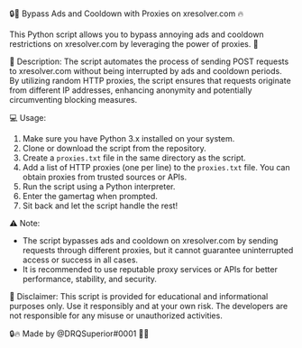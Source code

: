 🔒🔄 Bypass Ads and Cooldown with Proxies on xresolver.com 🔥

This Python script allows you to bypass annoying ads and cooldown restrictions on xresolver.com by leveraging the power of proxies. 🚀

📜 Description:
The script automates the process of sending POST requests to xresolver.com without being interrupted by ads and cooldown periods. By utilizing random HTTP proxies, the script ensures that requests originate from different IP addresses, enhancing anonymity and potentially circumventing blocking measures.

💻 Usage:
1. Make sure you have Python 3.x installed on your system.
2. Clone or download the script from the repository.
3. Create a `proxies.txt` file in the same directory as the script.
4. Add a list of HTTP proxies (one per line) to the `proxies.txt` file. You can obtain proxies from trusted sources or APIs.
5. Run the script using a Python interpreter.
6. Enter the gamertag when prompted.
7. Sit back and let the script handle the rest!

⚠️ Note:
- The script bypasses ads and cooldown on xresolver.com by sending requests through different proxies, but it cannot guarantee uninterrupted access or success in all cases.
- It is recommended to use reputable proxy services or APIs for better performance, stability, and security.

📝 Disclaimer:
This script is provided for educational and informational purposes only. Use it responsibly and at your own risk. The developers are not responsible for any misuse or unauthorized activities.

🔒🔥 Made by @DRQSuperior#0001 🚀🌟
